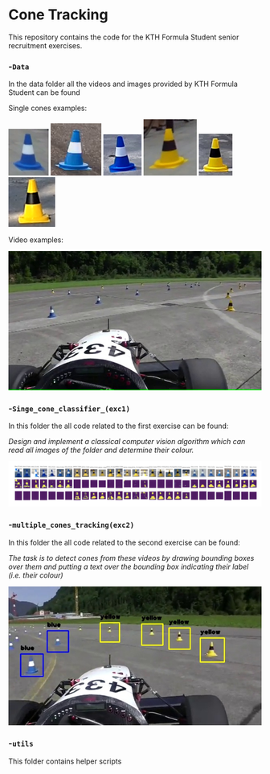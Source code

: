 # Cone Tracking
This repository contains the code for the KTH Formula Student senior recruitment exercises.

### -`Data`
In the data folder all the videos and images provided by KTH Formula Student can be found

Single cones examples:

![demo](./data/single_cone_images/blue_1.png)
![demo](./data/single_cone_images/blue_0.png)
![demo](./data/single_cone_images/blue_6.png)
![demo](./data/single_cone_images/yellow_0.png)
![demo](./data/single_cone_images/yellow_5.png)
![demo](./data/single_cone_images/yellow_13.png)

Video examples:

![demo](./data/videos/frames/track/frame200.jpg)

### -`Singe_cone_classifier_(exc1)`
In this folder the all code related to the first exercise can be found:

_Design and implement a classical computer vision algorithm which can read all images of the folder and determine
their colour._

![display](./single_cone_classifier_(exc1)/Classification_matplot.png)

### -`multiple_cones_tracking(exc2)`
In this folder the all code related to the second exercise can be found:

_The task is to detect cones from these videos by drawing bounding boxes over them and putting a text over the bounding box indicating their label (i.e. their colour)_

![display](./multiple_cones_tracking_(exc2)/multiple_cone_tracking/videos/images/demo.jpg)


### -`utils`
This folder contains helper scripts